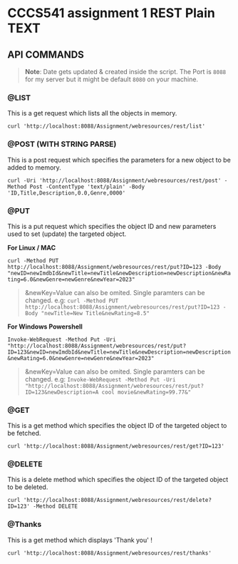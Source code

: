 # CCCS541 assignment 1 REST Plain TEXT

## API COMMANDS
> **Note**: 
Date gets updated & created inside the script.
The Port is `8088` for my server but it might be default `8080` on your machine.

### @LIST 
This is a get request which lists all the objects in memory.

`curl 'http://localhost:8088/Assignment/webresources/rest/list'`

### @POST (WITH STRING PARSE)
This is a post request which specifies the parameters for a new object to be added to memory.

`curl -Uri 'http://localhost:8088/Assignment/webresources/rest/post' -Method Post -ContentType 'text/plain' -Body 'ID,Title,Description,0.0,Genre,0000'`

### @PUT 
This is a put request which specifies the object ID and new parameters used to set (update) the targeted object.

**For Linux / MAC**

`curl -Method PUT http://localhost:8088/Assignment/webresources/rest/put?ID=123 -Body "newID=newImdbId&newTitle=newTitle&newDescription=newDescription&newRating=6.0&newGenre=newGenre&newYear=2023"`

> &newKey=Value can also be omited. Single paramters can be changed. e.g:
`curl -Method PUT http://localhost:8088/Assignment/webresources/rest/put?ID=123 -Body "newTitle=New Title&newRating=8.5"`

**For Windows Powershell**

`Invoke-WebRequest -Method Put -Uri "http://localhost:8088/Assignment/webresources/rest/put?ID=123&newID=newImdbId&newTitle=newTitle&newDescription=newDescription&newRating=6.0&newGenre=newGenre&newYear=2023"`

> &newKey=Value can also be omited. Single paramters can be changed. e.g:
`Invoke-WebRequest -Method Put -Uri "http://localhost:8088/Assignment/webresources/rest/put?ID=123&newDescription=A cool movie&newRating=99.77&"`


### @GET 
This is a get method which specifies the object ID of the targeted object to be fetched.

`curl 'http://localhost:8088/Assignment/webresources/rest/get?ID=123'`

### @DELETE
This is a delete method which specifies the object ID of the targeted object to be deleted.

`curl 'http://localhost:8088/Assignment/webresources/rest/delete?ID=123' -Method DELETE`

### @Thanks 
This is a get method which displays 'Thank you' !

`curl 'http://localhost:8088/Assignment/webresources/rest/thanks'`





